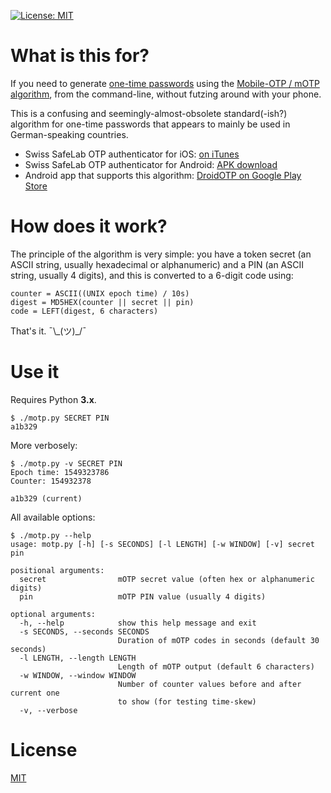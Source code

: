 [![License: MIT](https://img.shields.io/badge/License-MIT-yellow.svg)](https://opensource.org/licenses/MIT)

What is this for?
=================

If you need to generate [one-time passwords](//en.wikipedia.org/wiki/One-time_password)
using the [Mobile-OTP / mOTP algorithm](http://motp.sourceforge.net/), from the command-line,
without futzing around with your phone.

This is a confusing and seemingly-almost-obsolete standard(-ish?) algorithm for one-time
passwords that appears to mainly be used in German-speaking countries.

* Swiss SafeLab OTP authenticator for iOS: [on iTunes](https://itunes.apple.com/us/app/otp-authenticator/id915359210?mt=8)
* Swiss SafeLab OTP authenticator for Android: [APK download](https://www.swiss-safelab.com/en-us/products/otpauthenticator.aspx)
* Android app that supports this algorithm: [DroidOTP on Google Play Store](https://play.google.com/store/apps/details?id=net.marinits.android.droidotp&hl=de&rdid=net.marinits.android.droidotp)

How does it work?
=================

The principle of the algorithm is very simple: you have a token secret
(an ASCII string, usually hexadecimal or alphanumeric) and a PIN (an
ASCII string, usually 4 digits), and this is converted to a 6-digit
code using:

```
counter = ASCII((UNIX epoch time) / 10s)
digest = MD5HEX(counter || secret || pin)
code = LEFT(digest, 6 characters)
```

That's it. ¯\\\_\(ツ\)\_\/¯

Use it
======

Requires Python **3.x**.

```
$ ./motp.py SECRET PIN
a1b329
```

More verbosely:

```
$ ./motp.py -v SECRET PIN
Epoch time: 1549323786
Counter: 154932378

a1b329 (current)
```

All available options:

```
$ ./motp.py --help
usage: motp.py [-h] [-s SECONDS] [-l LENGTH] [-w WINDOW] [-v] secret pin

positional arguments:
  secret                mOTP secret value (often hex or alphanumeric digits)
  pin                   mOTP PIN value (usually 4 digits)

optional arguments:
  -h, --help            show this help message and exit
  -s SECONDS, --seconds SECONDS
                        Duration of mOTP codes in seconds (default 30 seconds)
  -l LENGTH, --length LENGTH
                        Length of mOTP output (default 6 characters)
  -w WINDOW, --window WINDOW
                        Number of counter values before and after current one
                        to show (for testing time-skew)
  -v, --verbose
```

License
=======

[MIT](LICENSE.txt)
